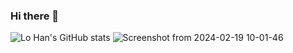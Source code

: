 ### Hi there 👋

![Lo Han's GitHub stats](https://github-readme-stats.vercel.app/api?username=lo-han&show_icons=true&theme=dark)
![Screenshot from 2024-02-19 10-01-46](https://github.com/lo-han/lo-han/assets/81387952/fe846cea-fff9-4754-8bc2-97fb40bc896c)
